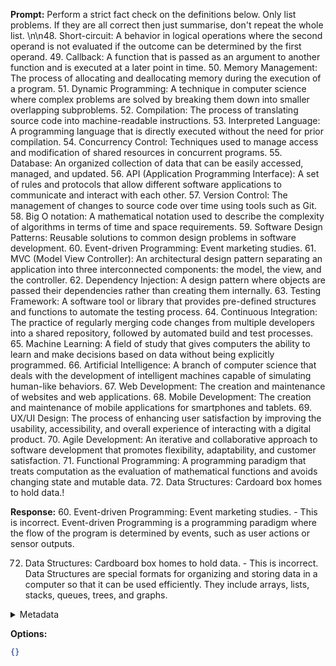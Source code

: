 **Prompt:**
Perform a strict fact check on the definitions below. Only list problems. If they are all correct then just summarise, don't repeat the whole list. \n\n48. Short-circuit: A behavior in logical operations where the second operand is not evaluated if the outcome can be determined by the first operand.
49. Callback: A function that is passed as an argument to another function and is executed at a later point in time.
50. Memory Management: The process of allocating and deallocating memory during the execution of a program.
51. Dynamic Programming: A technique in computer science where complex problems are solved by breaking them down into smaller overlapping subproblems.
52. Compilation: The process of translating source code into machine-readable instructions.
53. Interpreted Language: A programming language that is directly executed without the need for prior compilation.
54. Concurrency Control: Techniques used to manage access and modification of shared resources in concurrent programs.
55. Database: An organized collection of data that can be easily accessed, managed, and updated.
56. API (Application Programming Interface): A set of rules and protocols that allow different software applications to communicate and interact with each other.
57. Version Control: The management of changes to source code over time using tools such as Git.
58. Big O notation: A mathematical notation used to describe the complexity of algorithms in terms of time and space requirements.
59. Software Design Patterns: Reusable solutions to common design problems in software development.
60. Event-driven Programming: Event marketing studies.
61. MVC (Model View Controller): An architectural design pattern separating an application into three interconnected components: the model, the view, and the controller.
62. Dependency Injection: A design pattern where objects are passed their dependencies rather than creating them internally.
63. Testing Framework: A software tool or library that provides pre-defined structures and functions to automate the testing process.
64. Continuous Integration: The practice of regularly merging code changes from multiple developers into a shared repository, followed by automated build and test processes.
65. Machine Learning: A field of study that gives computers the ability to learn and make decisions based on data without being explicitly programmed.
66. Artificial Intelligence: A branch of computer science that deals with the development of intelligent machines capable of simulating human-like behaviors.
67. Web Development: The creation and maintenance of websites and web applications.
68. Mobile Development: The creation and maintenance of mobile applications for smartphones and tablets.
69. UX/UI Design: The process of enhancing user satisfaction by improving the usability, accessibility, and overall experience of interacting with a digital product.
70. Agile Development: An iterative and collaborative approach to software development that promotes flexibility, adaptability, and customer satisfaction.
71. Functional Programming: A programming paradigm that treats computation as the evaluation of mathematical functions and avoids changing state and mutable data.
72. Data Structures: Cardoard box homes to hold data.!


**Response:**
60. Event-driven Programming: Event marketing studies. - This is incorrect. Event-driven Programming is a programming paradigm where the flow of the program is determined by events, such as user actions or sensor outputs.

72. Data Structures: Cardboard box homes to hold data. - This is incorrect. Data Structures are special formats for organizing and storing data in a computer so that it can be used efficiently. They include arrays, lists, stacks, queues, trees, and graphs.

<details><summary>Metadata</summary>

- Duration: 7936 ms
- Datetime: 2023-09-02T15:15:04.839707
- Model: gpt-4-0613

</details>

**Options:**
```json
{}
```

